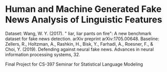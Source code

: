 # Human and Machine Generated Fake News Analysis of Linguistic Features
Dataset: Wang, W. Y. (2017). " liar, liar pants on fire": A new benchmark dataset for fake news detection. arXiv preprint arXiv:1705.00648.
Baseline: Zellers, R., Holtzman, A., Rashkin, H., Bisk, Y., Farhadi, A., Roesner, F., & Choi, Y. (2019). Defending against neural fake news. Advances in neural information processing systems, 32. 

Final Project for CS-397 Seminar for Statistical Language Modeling

